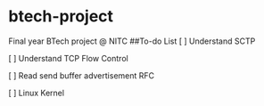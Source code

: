 # btech-project
Final year BTech project @ NITC 
##To-do List
[ ] Understand SCTP


[ ] Understand TCP Flow Control


[ ] Read send buffer advertisement RFC


[ ] Linux Kernel
